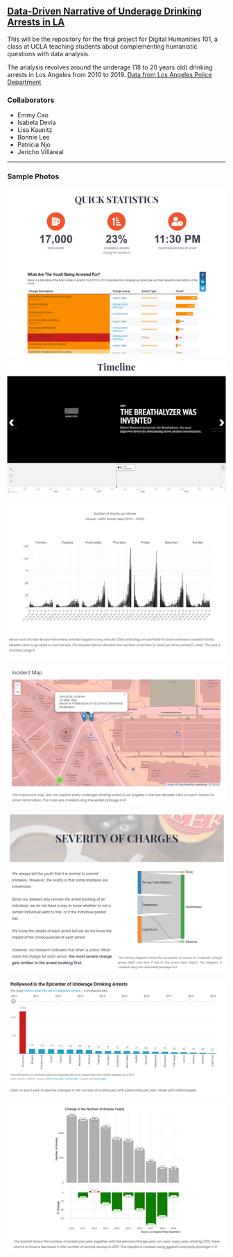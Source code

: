 ##  [Data-Driven Narrative of Underage Drinking Arrests in LA](https://lacrime.humspace.ucla.edu/narrative/)

This will be the repository for the final project for Digital Humanities 101, a class at UCLA teaching students about complementing humanistic questions with data analysis.

The analysis revolves around the underage (18 to 20 years old) drinking arrests in Los Angeles from 2010 to 2019. 
[Data from Los Angeles Police Department](https://data.lacity.org/A-Safe-City/Arrest-Data-from-2010-to-Present/yru6-6re4)


### Collaborators

- Emmy Cao
- Isabela Devia
- Lisa Kaunitz
- Bonnie Lee
- Patricia Njo
- Jericho Villareal

***

### Sample Photos

![](https://github.com/neooooo28/DH101_Grp8/blob/master/uad_photos/Screenshot_1.png)

![](https://github.com/neooooo28/DH101_Grp8/blob/master/uad_photos/Screenshot_2.png)

![](https://github.com/neooooo28/DH101_Grp8/blob/master/uad_photos/Screenshot_3.png)

![](https://github.com/neooooo28/DH101_Grp8/blob/master/uad_photos/Screenshot_4.png)

![](https://github.com/neooooo28/DH101_Grp8/blob/master/uad_photos/Screenshot_5.png)

![](https://github.com/neooooo28/DH101_Grp8/blob/master/uad_photos/Screenshot_6.png)

![](https://github.com/neooooo28/DH101_Grp8/blob/master/uad_photos/Screenshot_7.png)



